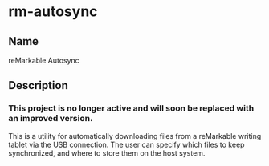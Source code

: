 # rm-autosync

## Name
reMarkable Autosync

## Description
### This project is no longer active and will soon be replaced with an improved version.
This is a utility for automatically downloading files from a reMarkable writing tablet via the USB connection. The user can specify which files to keep synchronized, and where to store them on the host system.
